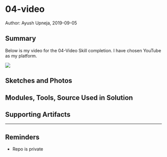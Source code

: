#  04-video

Author: Ayush Upneja, 2019-09-05

## Summary

Below is my video for the 04-Video Skill completion. I have chosen YouTube as my platform. 

<a href="http://www.youtube.com/watch?feature=player_embedded&v=Xn9xlmdU5G0
" target="_blank"><img src="http://img.youtube.com/vi/Xn9xlmdU5G0/0.jpg" 
/></a>


## Sketches and Photos


## Modules, Tools, Source Used in Solution


## Supporting Artifacts


-----

## Reminders
- Repo is private
